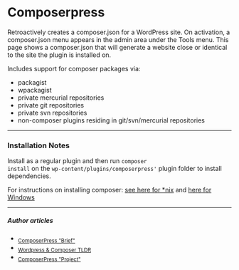 Composerpress
=============

Retroactively creates a composer.json for a WordPress site. On activation, a composer.json menu appears in the admin area under the Tools menu. This page shows a composer.json that will generate a website close or identical to the site the plugin is installed on.

Includes support for composer packages via:

 - packagist
 - wpackagist
 - private mercurial repositories
 - private git repositories
 - private svn repositories
 - non-composer plugins residing in git/svn/mercurial repositories

---

### Installation Notes
Install as a regular plugin and then run <code>composer install</code> on the <code>wp-content/plugins/composerpress'</code> plugin folder to install dependencies.</p><p>For instructions on installing composer: <a href="http://getcomposer.org/doc/00-intro.md#installation-nix"> see here for *nix</a> and <a href="http://getcomposer.org/doc/00-intro.md#installation-windows">here for Windows</a></p>

---

##### Author articles

- <sub>[ComposerPress "Brief"](https://tomjn.com/2013/10/01/composerpress/)</sub>
- <sub>[Wordpress & Composer TLDR](https://tomjn.com/2015/09/03/wordpress-and-composer-tldr/)</sub>
- <sub>[ComposerPress "Project"](https://tomjn.com/projects/composerpress/)</sub>
